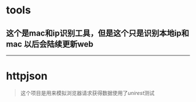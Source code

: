 # tools
## 这个是mac和ip识别工具，但是这个只是识别本地ip和mac 以后会陆续更新web
* * *
# httpjson
>这个项目是用来模拟浏览器请求获得数据使用了*unirest*测试

